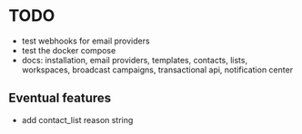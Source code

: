 # TODO

- test webhooks for email providers
- test the docker compose
- docs: installation, email providers, templates, contacts, lists, workspaces, broadcast campaigns, transactional api, notification center

## Eventual features

- add contact_list reason string
